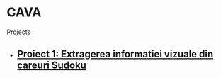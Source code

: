 # CAVA
Projects

* ## [Proiect 1: Extragerea informatiei vizuale din careuri Sudoku](MiculVrajitor)

